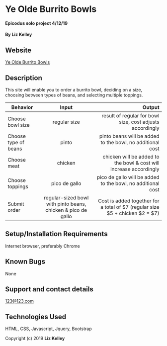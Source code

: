 # Ye Olde Burrito Bowls

#### Epicodus solo project 4/12/19

#### By **Liz Kelley**

## Website
[Ye Olde Burrito Bowls](https://jesusridesthebus.github.io/burrito-bowls/)

## Description

This site will enable you to order a burrito bowl, deciding on a size, choosing between types of beans, and selecting multiple toppings.

| Behavior | Input | Output | 
| ------------- |:-------------:| -----:| 
| Choose bowl size | regular size | result of regular for bowl size, cost adjusts accordingly | 
| Choose type of beans | pinto | pinto beans will be added to the bowl, no additional cost | 
| Choose meat | chicken | chicken will be added to the bowl & cost will increase accordingly | 
| Choose toppings | pico de gallo | pico de gallo will be added to the bowl, no additional cost |
| Submit order | regular-sized bowl with pinto beans, chicken & pico de gallo | Cost is added together for a total of $7 (regular size $5 + chicken $2 = $7) | 

## Setup/Installation Requirements

Internet browser, preferably Chrome

## Known Bugs

None

## Support and contact details

123@123.com

## Technologies Used

HTML, CSS, Javascript, Jquery, Bootstrap

Copyright (c) 2019 **Liz Kelley**
